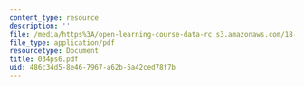 ```yaml
---
content_type: resource
description: ''
file: /media/https%3A/open-learning-course-data-rc.s3.amazonaws.com/18-034-honors-differential-equations-spring-2004/486c34d58e467967a62b5a42ced78f7b_034ps6.pdf
file_type: application/pdf
resourcetype: Document
title: 034ps6.pdf
uid: 486c34d5-8e46-7967-a62b-5a42ced78f7b
---
```

